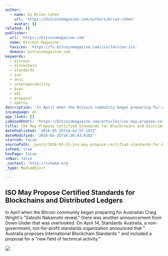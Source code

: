 ```yaml
---
author:
  - name: by Brian Cohen
    url: 'https://bitcoinmagazine.com/authors/brian-cohen'
    avatar: {}
related: []
publisher:
  url: 'https://bitcoinmagazine.com'
  name: Bitcoin Magazine
  favicon: 'https://fs.bitcoinmagazine.com/ico/favicon.ico'
  domain: bitcoinmagazine.com
keywords:
  - bitcoin
  - blockchain
  - standards
  - iso
  - ansi
  - interoperability
  - bips
  - w3c
  - proposal
  - sporny
description: "In April when the Bitcoin community began preparing for Australian Craig Wright's \"Satoshi Nakamoto reveal,\" there was another announcement from Down Under that was overlooked. On April 14, Standards Australia, a non-government, not-for-profit standards organization announced that \" Australia proposes International Blockchain Standards \" and included a proposal for a \"new field of technical activity.\""
inLanguage: en
app_links: []
isBasedOnUrl: 'https://bitcoinmagazine.com/articles/iso-may-propose-certified-standards-for-blockchains-and-distributed-ledgers-1464189647'
title: ISO May Propose Certified Standards for Blockchains and Distributed Ledgers
datePublished: '2016-05-25T18:42:57.197Z'
dateModified: '2016-05-25T16:36:43.618Z'
starred: false
sourcePath: _posts/2016-05-25-iso-may-propose-certified-standards-for-blockchains-and-dist.md
inFeed: true
hasPage: false
inNav: false
_context: 'http://schema.org'
_type: MediaObject

---
```

<article style=""><h1>ISO May Propose Certified Standards for Blockchains and Distributed Ledgers</h1><p>In April when the Bitcoin community began preparing for Australian Craig Wright's "Satoshi Nakamoto reveal," there was another announcement from Down Under that was overlooked. On April 14, Standards Australia, a non-government, not-for-profit standards organization announced that " Australia proposes International Blockchain Standards " and included a proposal for a "new field of technical activity."</p><img src="https://fs.bitcoinmagazine.com/img/articles/iso-may-propose-certified-standards-for-blockchains-and-distributed-ledgers.jpg" /></article>